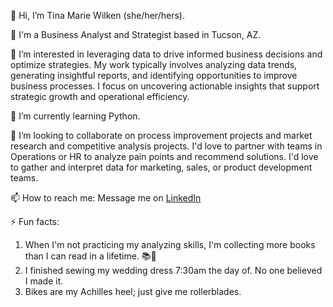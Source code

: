 👋 Hi, I’m Tina Marie Wilken (she/her/hers).

💼 I'm a Business Analyst and Strategist based in Tucson, AZ.

👀 I’m interested in leveraging data to drive informed business decisions and optimize strategies. My work typically involves analyzing data trends, generating insightful reports, and identifying opportunities to improve business processes. I focus on uncovering actionable insights that support strategic growth and operational efficiency.

🌱 I’m currently learning Python.

💞️ I’m looking to collaborate on process improvement projects and market research and competitive analysis projects. I'd love to partner with teams in Operations or HR to analyze pain points and recommend solutions. I'd love to gather and interpret data for marketing, sales, or product development teams. 

📫 How to reach me: Message me on [LinkedIn](https://www.linkedin.com/in/tinamariewilken/)

⚡ Fun facts: 
 1. When I'm not practicing my analyzing skills, I'm collecting more books than I can read in a lifetime. 📚🐉
 2. I finished sewing my wedding dress 7:30am the day of. No one believed I made it.
 3. Bikes are my Achilles heel; just give me rollerblades.

